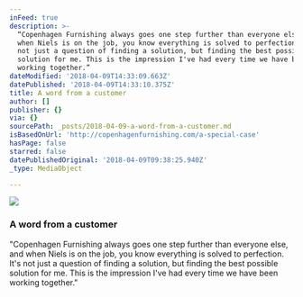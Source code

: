 ```yaml
---
inFeed: true
description: >-
  “Copenhagen Furnishing always goes one step further than everyone else, and
  when Niels is on the job, you know everything is solved to perfection. It's
  not just a question of finding a solution, but finding the best possible
  solution for me. This is the impression I've had every time we have been
  working together.”
dateModified: '2018-04-09T14:33:09.663Z'
datePublished: '2018-04-09T14:33:10.375Z'
title: A word from a customer
author: []
publisher: {}
via: {}
sourcePath: _posts/2018-04-09-a-word-from-a-customer.md
isBasedOnUrl: 'http://copenhagenfurnishing.com/a-special-case'
hasPage: false
starred: false
datePublishedOriginal: '2018-04-09T09:38:25.940Z'
_type: MediaObject

---
```

![](https://the-grid-user-content.s3-us-west-2.amazonaws.com/592d3e95-cd5d-4b5b-b2d3-3c01c60a25a5.jpg)

### A word from a customer

"Copenhagen Furnishing always goes one step further than everyone else, and when Niels is on the job, you know everything is solved to perfection. It's not just a question of finding a solution, but finding the best possible solution for me. This is the impression I've had every time we have been working together."